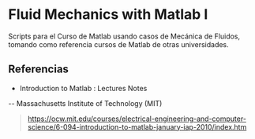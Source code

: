 # Fluid Mechanics with Matlab I

Scripts para el Curso de Matlab usando casos de Mecánica de Fluidos, tomando como referencia cursos de Matlab de otras universidades.

## Referencias

- Introduction to Matlab : Lectures Notes

-- Massachusetts Institute of Technology (MIT)

> https://ocw.mit.edu/courses/electrical-engineering-and-computer-science/6-094-introduction-to-matlab-january-iap-2010/index.htm
